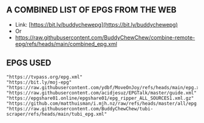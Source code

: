 ## A COMBINED LIST OF EPGS FROM THE WEB 

- Link: [https://bit.ly/buddychewepg](https://bit.ly/buddychewepg)
- Or
- https://raw.githubusercontent.com/BuddyChewChew/combine-remote-epg/refs/heads/main/combined_epg.xml

## EPGS USED
    "https://tvpass.org/epg.xml"
    "https://bit.ly/moj-epg"
    "https://raw.githubusercontent.com/ydbf/MoveOnJoy/refs/heads/main/epg.xml"
    "https://raw.githubusercontent.com/acidjesuz/EPGTalk/master/guide.xml"
    "https://epgshare01.online/epgshare01/epg_ripper_ALL_SOURCES1.xml.gz"
    "https://github.com/matthuisman/i.mjh.nz/raw/refs/heads/master/all/epg.xml.gz"
    "https://raw.githubusercontent.com/BuddyChewChew/tubi-scraper/refs/heads/main/tubi_epg.xml"
